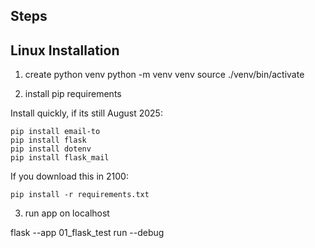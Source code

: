 ## Steps



## Linux Installation


1. create python venv
    python -m venv venv
    source ./venv/bin/activate

2. install pip requirements

Install quickly, if its still August 2025:

    pip install email-to
    pip install flask
    pip install dotenv
    pip install flask_mail

If you download this in 2100:

    pip install -r requirements.txt

3. run app on localhost 

flask --app 01_flask_test run --debug